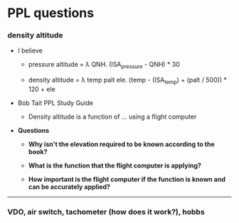 # PPL questions

### density altitude

* I believe

  * pressure altitude = &#955; QNH. (ISA<sub>pressure</sub> - QNH) * 30

  * density altitude = &#955; temp palt ele. (temp - (ISA<sub>temp</sub>) + (palt / 500)) * 120 + ele

* Bob Tait PPL Study Guide

  * Density altitude is a function of ... using a flight computer

* **Questions**

  * **Why isn't the elevation required to be known according to the book?**

  * **What is the function that the flight computer is applying?**

  * **How important is the flight computer if the function is known and can be accurately applied?**

----

### VDO, air switch, tachometer (how does it work?), hobbs

